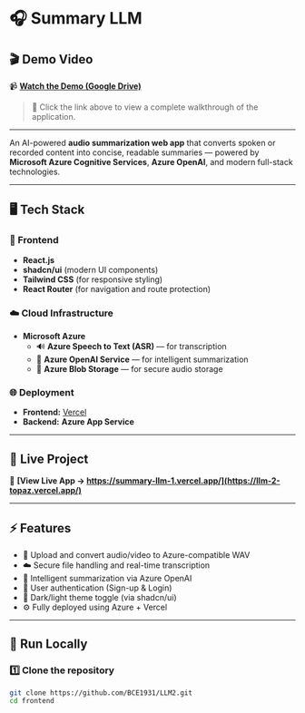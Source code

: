 # 🎧 Summary LLM

## 🎬 Demo Video  
📹 **[Watch the Demo (Google Drive)](https://drive.google.com/file/d/1Fe1XurV8zKDsAI-IKLINJhT_FuQdMfwy/view?usp=sharing)**  
> 🎥 Click the link above to view a complete walkthrough of the application.

---

An AI-powered **audio summarization web app** that converts spoken or recorded content into concise, readable summaries — powered by **Microsoft Azure Cognitive Services**, **Azure OpenAI**, and modern full-stack technologies.

---

## 🖥️ Tech Stack

### 🚀 Frontend
- **React.js**
- **shadcn/ui** (modern UI components)
- **Tailwind CSS** (for responsive styling)
- **React Router** (for navigation and route protection)

### ☁️ Cloud Infrastructure
- **Microsoft Azure**
  - 🔊 **Azure Speech to Text (ASR)** — for transcription  
  - 🧠 **Azure OpenAI Service** — for intelligent summarization  
  - 💾 **Azure Blob Storage** — for secure audio storage  

### 🌐 Deployment
- **Frontend:** [Vercel](https://vercel.com/)  
- **Backend:** **Azure App Service**

---

## 🔗 Live Project
🚀 **[View Live App → https://summary-llm-1.vercel.app/](https://llm-2-topaz.vercel.app/)**  

---

## ⚡ Features
- 🎤 Upload and convert audio/video to Azure-compatible WAV  
- ☁️ Secure file handling and real-time transcription  
- 🧠 Intelligent summarization via Azure OpenAI  
- 🔐 User authentication (Sign-up & Login)  
- 🌙 Dark/light theme toggle (via shadcn/ui)  
- ⚙️ Fully deployed using Azure + Vercel  

---

## 🧠 Run Locally

### 1️⃣ Clone the repository  
```bash
git clone https://github.com/BCE1931/LLM2.git
cd frontend

